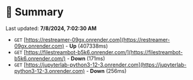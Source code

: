 # 📖 Summary
Last updated: **7/8/2024, 7:02:30 AM**

- `GET` [https://restreamer-09gx.onrender.com](https://restreamer-09gx.onrender.com) - **Up** (407338ms)
- `GET` [https://filestreambot-b5k6.onrender.com/](https://filestreambot-b5k6.onrender.com/) - **Down** (171ms)
- `GET` [https://jupyterlab-python3-12-3.onrender.com](https://jupyterlab-python3-12-3.onrender.com) - **Down** (256ms)
